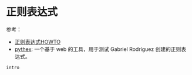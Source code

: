 # 正则表达式

参考：

- [正则表达式HOWTO](https://docs.python.org/zh-cn/3.11/howto/regex.html)
- [pythex](http://pythex.org/): 一个基于 web 的工具，用于测试 Gabriel Rodríguez 创建的正则表达式。

```{toctree}
intro
```